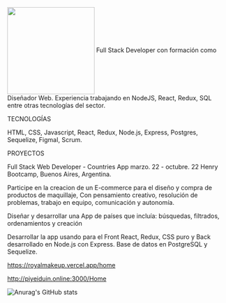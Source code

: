   <img align="center" src="https://raw.githubusercontent.com/abhisheknaiidu/abhisheknaiidu/master/code.gif" width="200" />
Full Stack Developer con formación como Diseñador Web. Experiencia trabajando en NodeJS, React,
Redux, SQL entre otras tecnologías del sector. 

TECNOLOGÍAS

HTML, CSS, Javascript, React, Redux, Node.js, Express, Postgres, Sequelize, FigmaI, Scrum.

PROYECTOS

Full Stack Web Developer - Countries App					marzo. 22 - octubre. 22
Henry Bootcamp, Buenos Aires, Argentina. 

Participe en la creacion de un E-commerce para el diseño y
compra de productos de maquillaje, Con pensamiento creativo, resolución de problemas, trabajo en equipo, comunicación y autonomía.

Diseñar y desarrollar una App de países que incluía: búsquedas, filtrados, ordenamientos y creación

Desarrollar la app usando para el Front React, Redux, CSS puro y Back desarrollado en Node.js con Express. Base de datos en PostgreSQL y Sequelize.


https://royalmakeup.vercel.app/home

http://piyeiduin.online:3000/Home


![Anurag's GitHub stats](https://github-readme-stats.vercel.app/api?username=Yeiduin&hide=contribs,prs)






